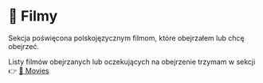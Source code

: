 # 🎥 Filmy

Sekcja poświęcona polskojęzycznym filmom, które obejrzałem lub chcę obejrzeć.

Listy filmów obejrzanych lub oczekujących na obejrzenie trzymam w sekcji 👉 [🎥 Movies](../../movies/index.md)
